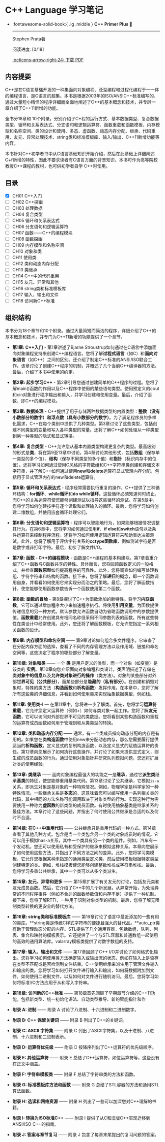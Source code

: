 # C++ Language 学习笔记

<div class="grid cards" markdown>

-   :fontawesome-solid-book:{ .lg .middle } __C++ Primer Plus 🎯__

    ---
    Stephen Prata著

    阅读进度: [0/18]

    [:octicons-arrow-right-24: <a href="https://zhjwpku.com/assets/pdf/books/C++.Primer.Plus.6th.Edition.Oct.2011.pdf" target="_blank"> 下载 PDF </a>](#)

</div>

## 内容提要

C++是在C语言基础开发的一种集面向对象编程、泛型编程和过程化编程于一一体的编程语言，是C语言的超集。本书是根据2003年的ISO/ANSIC++标准编写的，通过大量短小精悍的程序详细而全面地阐述了C++的基本概念和技术，并专辟一章介绍了C++11新增的功能。

全书分18章和 10个附录。分别介绍子C+程的运行方式、基本数据类型、复合数据类型、循环和关系表达式、分支语句和逻辑运算符、函数重载和函数模板、内存模型和名称空间、类的设计和使用、多态、虚函数、动态内存分配、继承、代码重用、友元、异常处理技术、string类和标准模板库、输入/输出、C++11新增功能等内容。

本书针对C++初学者书中从C语言基础知识开始介绍，然后在此基础上详细阐述C+f新增的特性，因此不要求读者有C语言方面的背景知识。本书可作为高等院校教授C++课程的教材，也可供初学者自学 C++时使用。

## 目录

- [x] CH01 C++入门
- [ ] CH02 C++探幽
- [ ] CH03 处理数据
- [ ] CH04 复合类型
- [ ] CH05 循环和关系表达式
- [ ] CH06 分支语句和逻辑运算符
- [ ] CH07 函数——C++的编程模块
- [ ] CH08 函数探幽
- [ ] CH09 内存模型和名称空间
- [ ] CH10 对象和类
- [ ] CH11 使用类
- [ ] CH12 类和动态内存分配
- [ ] CH13 类继承
- [ ] CH14 C++中的代码重用
- [ ] CH15 友元、异常和其他
- [ ] CH16 string类和标准模板库
- [ ] CH17 输入、输出和文件
- [ ] CH18 访问新C++标准

## 组织结构

本书分为18个章节和10个附录。通过大量简短而简洁的程序，详细介绍了C++的基本概念和技术，并专门为C++11新增的功能提供了一个章节。

- **第1章: C++入门** - 第1章讲述了Bjarne Stroustrup如何通过在C语言中添加面向对象编程支持来创建C++编程语言。您将了解**过程式语言**（如C）和**面向对象语言**（如C++）之间的区别。还介绍了制定C++标准的ANSI/ISO联合工作。该章讨论了创建C++程序的机制，并概述了几个当前C++编译器的方法。最后，介绍了本书中使用的约定。

- **第2章: 起步学习C++** - 第2章引导您通过创建简单的C++程序的过程。您将了解main()函数的作用以及C++程序中使用的某些语句类型。使用预定义的cout和cin对象进行程序输出和输入，并学习创建和使用变量。最后，介绍了函数，即C++的编程模块。

- **第3章: 数据处理** - C++提供了用于存储两种数据类型的内置类型：**整数（没有小数部分的数字）**和**浮点数（具有小数部分的数字）**。为了满足程序员的多样化需求，C++在每个类别中提供了几种类型。第3章讨论了这些类型，包括创建不同类型的变量和写入各种类型的常量。还将了解C++如何处理从一种类型到另一种类型的隐式和显式转换。

- **第4章: 复合类型** - C++允许您从基本内置类型构建更复杂的类型。最高级别的形式是**类**，将在第9至13章中讨论。第4章讨论其他形式，包括**数组**（保存单一类型的多个值）、**结构**（保存不同类型的多个值）和**指针**（标识内存中的位置）。还将学习如何通过使用C风格的字符数组和C++字符串类创建和存储文本字符串，并了解C++如何通过使用**new**和**delete**运算符显式管理内存分配，包括用于显式管理内存的new和delete运算符。

- **第5章: 循环和关系表达式** - 程序经常需要执行重复的操作，C++提供了三种循环结构：**for循环**、**while循环**和**do while循环**。这些循环必须知道何时终止，而C++的关系运算符使您能够创建测试以指导这些循环的测试。在第5章中，您将学习如何创建按字符逐个读取和处理输入的循环。最后，您将学习如何创建二维数组，并使用嵌套循环处理它们。

- **第6章: 分支语句和逻辑运算符** - 程序可以智能地行为，如果能够根据情况调整其行为。在第6章中，您将学习如何通过使用**if**、**if else**和**switch**语句以及条件运算符来控制程序流程。还将学习如何使用逻辑运算符来帮助表达决策测试。此外，您将了解用于评估字符关系的**cctype函数库**，例如测试字符是否是数字或非打印字符。最后，初步了解文件I/O。

- **第7章: 函数 - C++的编程模块** - 函数是C++编程的基本构建块。第7章着重介绍了C++函数与C函数共享的特性。具体而言，您将回顾函数定义的一般格式，并检查**函数原型**如何提高程序的可靠性。此外，您将调查如何编写处理数组、字符字符串和结构的函数。接下来，您将了解**递归**的概念，即一个函数调用自身，并看看如何使用它来实现分而治之的策略。最后，您将了解函数指针，使您能够使用函数参数告诉一个函数使用第二个函数。

- **第8章: 函数的冒险** - 第8章探讨了C++为函数添加的新特性。将学习**内联函数**，它可以通过增加程序大小来加速程序执行。将使用**引用变量**，为函数提供传递信息的另一种方式。默认参数允许函数自动为省略函数调用中的参数提供值。**函数重载**允许创建具有相同名称但采用不同参数列表的函数。所有这些特性在类设计中经常使用。此外，您还将了解函数模板，它允许您指定一系列相关函数的设计。

- **第9章: 内存模型和命名空间** —— 第9章讨论如何组合多文件程序。它审查了在分配内存方面的选择，查看了不同的内存管理方法以及作用域、链接和命名空间等，这些决定了程序的哪些部分了解变量。

- **第10章: 对象和类** —— 一个 **类** 是用户定义的类型，而一个对象（如变量）是该类的 **实例**。第10章向您介绍面向对象编程和类设计。**类**声明描述了存储在类**对象中的信息**以及**允许类对象进行的操作**（类方法）。对象的某些部分对外部**世界可见（公共部分）**，而某些部分是**隐藏的（私有部分）**。在创建和销毁对象时，特殊的类方法（**构造函数**和**析构函数**）发挥作用。在本章中，您将了解所有这些类的详细信息，并看到如何使用类来实现抽象数据类型，例如栈。

- **第11章: 使用类-I** — 在第11章中，您将进一步了解类。首先，您将学习**运算符重载**，它允许您定义运算符（例如+）如何与类对象一起工作。您将了解**友元函数**，它可以访问对外部世界不可见的类数据。您将看到某些构造函数和重载的运算符成员函数如何用于管理到和从类类型的转换。

- **第12章: 类和动态内存分配** —— 通常，有一个类成员指向动态分配的内存是有用的。如果您在类**构造函数**中使用new来分配动态内存，那么您需要履行提供适当的**析构函数**，定义显式的复制构造函数，以及定义显式的赋值运算符的责任。第12章向您展示了如何执行这些操作，并讨论了如果未提供显式定义，则生成的成员函数的行为。通过使用对象指针并研究队列模拟问题，您还将扩展对类的使用经验。

- **第13章: 类继承** —— 面向对象编程最强大的功能之一是**继承**，通过它**派生类**继承**基类**的特征，使您能够重用基类代码。第13章讨论了公共继承，它模拟`is-a`关系，即派生对象是基对象的一种特殊情况。例如，物理学家是科学家的一种特殊情况。一些继承关系是**多态**的，这意味着您可以编写使用一系列相关类的代码，其中相同的方法名称可能调用取决于对象类型的行为。实现这种行为需要使用一种称为**虚函数**的新类型的成员函数。有时使用抽象基类是继承关系的最佳方法。本章讨论了这些问题，并指出了何时使用公共继承是合适的以及何时不合适。

- **第14章: 在C++中重用代码** —— 公共继承只是重用代码的一种方式。第14章查看了其他几种方式。包含是当一个类包含另一个类的对象成员时的情况。它可以用于模拟has-a关系，其中一个类具有另一个类的组件。例如，汽车有一个发动机。您还可以使用私有和受保护的继承来模拟这种关系。本章向您展示了如何使用这些方法，并指出了不同方法之间的差异。此外，您将学习类模板，它允许您根据某种未指定的通用类型定义类，然后使用模板根据特定类型创建特定的类。例如，堆栈模板使您能够创建整数堆栈或字符串堆栈。最后，您将学习多重公共继承，其中一个类可以从多个类派生。

- **第15章: 友元、异常和更多** —— 第15章扩展了有关友元的讨论，包括友元类和友元成员函数。然后，它介绍了C++中的几个新发展，从异常开始，为处理异常的不同程序事件（例如不合适的函数参数值和内存不足）提供了一种机制。接下来，您将了解RTTI，一种用于识别对象类型的机制。最后，您将了解无限制类型转换的更安全的替代方法。

- **第16章: string类和标准模板库** —— 第16章讨论了语言中最近添加的一些有用的类库。**string类是传统C样式字符串的便捷且强大的替代品。**auto_ptr类有助于管理动态分配的内存。STL提供了几个通用容器，包括数组、队列、列表、集合和映射的模板表示。它还提供了一个与STL容器和普通数组一起使用的高效的通用算法库。valarray模板类提供了对数字数组的支持。

- **第17章: 输入、输出和文件** —— 第17章回顾了C++ I/O并讨论了如何格式化输出。您将学习如何使用类方法确定输入或输出流的状态，例如在输入上是否存在类型不匹配或是否检测到文件结束。C++使用继承来派生用于管理文件输入和输出的类。您将学习如何打开文件进行输入和输出，如何将数据附加到文件，如何使用二进制文件，以及如何对文件进行随机访问。最后，您将学习如何将标准I/O方法应用于从和写入字符串。

- **第18章: 访问新的C++标准** —— 第18章首先回顾了早期章节介绍的C++11功能，包括新类型、统一初始化语法、自动类型推导、新的智能指针和作

- **附录 A: 进制** —— 附录 A 讨论了八进制、十六进制和二进制数字。

- **附录 B: C++ 保留关键词** —— 附录 B 列出了C++的关键词。

- **附录 C: ASCII 字符集** —— 附录 C 列出了ASCII字符集，以及十进制、八进制、十六进制和二进制表示。

- **附录 D: 运算符优先级** —— 附录 D 按降序列出了C++运算符的优先级顺序。

- **附录 E: 其他运算符** —— 附录 E 总结了C++运算符，如位运算符等，这些没有在正文中涵盖。

- **附录 F: 字符串模板类** —— 附录 F 总结了字符串类的方法和函数。

- **附录 G: 标准模板库方法和函数** —— 附录 G 总结了STL容器的方法和通用STL算法函数。

- **附录 H: 选读和网络资源** —— 附录 H 列出了一些可以加深您对C++理解的书籍。

- **附录 I: 转换为ISO标准C++** —— 附录 I 提供了从C和旧版C++实现迁移到ANSI/ISO C++的指南。

- **附录 J: 答案与章节复习** —— 附录 J 包含了每章末尾提出的复习问题的答案。
